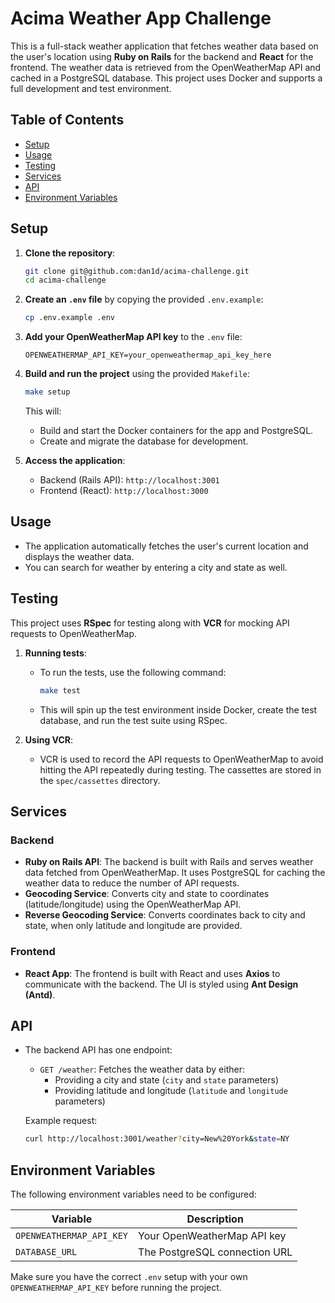 
# Acima Weather App Challenge

This is a full-stack weather application that fetches weather data based on the user's location using **Ruby on Rails** for the backend and **React** for the frontend. The weather data is retrieved from the OpenWeatherMap API and cached in a PostgreSQL database. This project uses Docker and supports a full development and test environment.

## Table of Contents
- [Setup](#setup)
- [Usage](#usage)
- [Testing](#testing)
- [Services](#services)
- [API](#api)
- [Environment Variables](#environment-variables)

## Setup

1. **Clone the repository**:

    ```bash
    git clone git@github.com:dan1d/acima-challenge.git
    cd acima-challenge
    ```

2. **Create an `.env` file** by copying the provided `.env.example`:

    ```bash
    cp .env.example .env
    ```

3. **Add your OpenWeatherMap API key** to the `.env` file:

    ```dotenv
    OPENWEATHERMAP_API_KEY=your_openweathermap_api_key_here
    ```

4. **Build and run the project** using the provided `Makefile`:

    ```bash
    make setup
    ```

   This will:
   - Build and start the Docker containers for the app and PostgreSQL.
   - Create and migrate the database for development.

5. **Access the application**:
   - Backend (Rails API): `http://localhost:3001`
   - Frontend (React): `http://localhost:3000`

## Usage

- The application automatically fetches the user's current location and displays the weather data.
- You can search for weather by entering a city and state as well.

## Testing

This project uses **RSpec** for testing along with **VCR** for mocking API requests to OpenWeatherMap.

1. **Running tests**:
    - To run the tests, use the following command:

      ```bash
      make test
      ```

    - This will spin up the test environment inside Docker, create the test database, and run the test suite using RSpec.

2. **Using VCR**:
    - VCR is used to record the API requests to OpenWeatherMap to avoid hitting the API repeatedly during testing. The cassettes are stored in the `spec/cassettes` directory.

## Services

### Backend

- **Ruby on Rails API**: The backend is built with Rails and serves weather data fetched from OpenWeatherMap. It uses PostgreSQL for caching the weather data to reduce the number of API requests.
- **Geocoding Service**: Converts city and state to coordinates (latitude/longitude) using the OpenWeatherMap API.
- **Reverse Geocoding Service**: Converts coordinates back to city and state, when only latitude and longitude are provided.

### Frontend

- **React App**: The frontend is built with React and uses **Axios** to communicate with the backend. The UI is styled using **Ant Design (Antd)**.

## API

- The backend API has one endpoint:
    - `GET /weather`: Fetches the weather data by either:
      - Providing a city and state (`city` and `state` parameters)
      - Providing latitude and longitude (`latitude` and `longitude` parameters)

    Example request:

    ```bash
    curl http://localhost:3001/weather?city=New%20York&state=NY
    ```

## Environment Variables

The following environment variables need to be configured:

| Variable                | Description                                           |
|-------------------------|-------------------------------------------------------|
| `OPENWEATHERMAP_API_KEY` | Your OpenWeatherMap API key                           |
| `DATABASE_URL`           | The PostgreSQL connection URL                         |

Make sure you have the correct `.env` setup with your own `OPENWEATHERMAP_API_KEY` before running the project.
